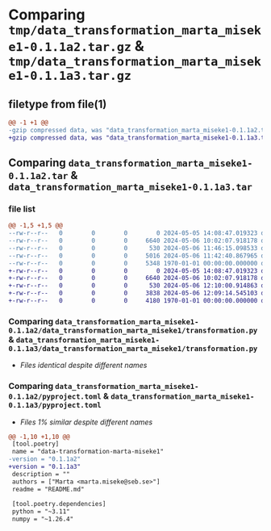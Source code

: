 # Comparing `tmp/data_transformation_marta_miseke1-0.1.1a2.tar.gz` & `tmp/data_transformation_marta_miseke1-0.1.1a3.tar.gz`

## filetype from file(1)

```diff
@@ -1 +1 @@
-gzip compressed data, was "data_transformation_marta_miseke1-0.1.1a2.tar", max compression
+gzip compressed data, was "data_transformation_marta_miseke1-0.1.1a3.tar", max compression
```

## Comparing `data_transformation_marta_miseke1-0.1.1a2.tar` & `data_transformation_marta_miseke1-0.1.1a3.tar`

### file list

```diff
@@ -1,5 +1,5 @@
--rw-r--r--   0        0        0        0 2024-05-05 14:08:47.019323 data_transformation_marta_miseke1-0.1.1a2/data_transformation_marta_miseke1/__init__.py
--rw-r--r--   0        0        0     6640 2024-05-06 10:02:07.918178 data_transformation_marta_miseke1-0.1.1a2/data_transformation_marta_miseke1/transformation.py
--rw-r--r--   0        0        0      530 2024-05-06 11:46:15.098533 data_transformation_marta_miseke1-0.1.1a2/pyproject.toml
--rw-r--r--   0        0        0     5016 2024-05-06 11:42:40.867965 data_transformation_marta_miseke1-0.1.1a2/README.md
--rw-r--r--   0        0        0     5348 1970-01-01 00:00:00.000000 data_transformation_marta_miseke1-0.1.1a2/PKG-INFO
+-rw-r--r--   0        0        0        0 2024-05-05 14:08:47.019323 data_transformation_marta_miseke1-0.1.1a3/data_transformation_marta_miseke1/__init__.py
+-rw-r--r--   0        0        0     6640 2024-05-06 10:02:07.918178 data_transformation_marta_miseke1-0.1.1a3/data_transformation_marta_miseke1/transformation.py
+-rw-r--r--   0        0        0      530 2024-05-06 12:10:00.914863 data_transformation_marta_miseke1-0.1.1a3/pyproject.toml
+-rw-r--r--   0        0        0     3838 2024-05-06 12:09:14.545103 data_transformation_marta_miseke1-0.1.1a3/README.md
+-rw-r--r--   0        0        0     4180 1970-01-01 00:00:00.000000 data_transformation_marta_miseke1-0.1.1a3/PKG-INFO
```

### Comparing `data_transformation_marta_miseke1-0.1.1a2/data_transformation_marta_miseke1/transformation.py` & `data_transformation_marta_miseke1-0.1.1a3/data_transformation_marta_miseke1/transformation.py`

 * *Files identical despite different names*

### Comparing `data_transformation_marta_miseke1-0.1.1a2/pyproject.toml` & `data_transformation_marta_miseke1-0.1.1a3/pyproject.toml`

 * *Files 1% similar despite different names*

```diff
@@ -1,10 +1,10 @@
 [tool.poetry]
 name = "data-transformation-marta-miseke1"
-version = "0.1.1a2"
+version = "0.1.1a3"
 description = ""
 authors = ["Marta <marta.miseke@seb.se>"]
 readme = "README.md"
 
 [tool.poetry.dependencies]
 python = "~3.11"
 numpy = "~1.26.4"
```

